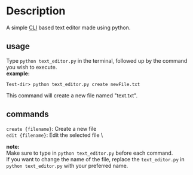 # Description
A simple [CLI](https://en.wikipedia.org/wiki/Command-line_interface) based text editor made using python.

## usage
Type `python text_editor.py` in the terminal, followed up by the command you wish to execute. \
**example:**
```
Test-dir> python text_editor.py create newFile.txt
```
This command will create a new file named "text.txt".

## commands
`create {filename}`: Create a new file \
`edit {filename}`: Edit the selected file \

**note:** \
Make sure to type in `python text_editor.py` before each command. \
If you want to change the name of the file, replace the `text_editor.py` in `python text_editor.py` with your preferred name.